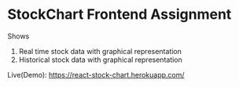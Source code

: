 # StockChart Frontend Assignment
Shows 
1. Real time stock data with graphical representation
2. Historical stock data with graphical representation

Live(Demo): https://react-stock-chart.herokuapp.com/
